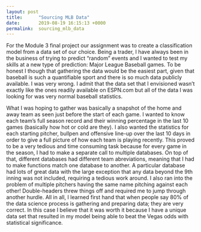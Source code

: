 ```yaml
---
layout: post
title:      "Sourcing MLB Data"
date:       2019-08-19 16:15:13 +0000
permalink:  sourcing_mlb_data
---
```



For the Module 3 final project our assignment was to create a classification model from a data set of our choice. Being a trader, I have always been in the business of trying to predict “random” events and I wanted to test my skills at a new type of prediction: Major League Baseball games. To be honest I though that gathering the data would be the easiest part, given that baseball is such a quantifiable sport and there is so much data publicly available. I was very wrong. I admit that the data set that I envisioned wasn’t exactly like the ones readily available on ESPN.com but all of the data I was looking for was very normal baseball statistics.

What I was hoping to gather was basically a snapshot of the home and away team as seen just before the start of each game. I wanted to know each team’s full season record and their winning percentage in the last 10 games (basically how hot or cold are they). I also wanted the statistics for each starting pitcher, bullpen and offensive line-up over the last 10 days in order to give a full picture of how each team is playing recently. This proved to be a very tedious and time consuming task because for every game in the season, I had to make a separate call to multiple databases. On top of that, different databases had different team abreviations, meaning that I had to make functions match one database to another. A particular database had lots of great data with the large exception that any data beyond the 9th inning was not included, requiring a tedious work around. I also ran into the problem of multiple pitchers having the same name pitching against each other! Double-headers threw things off and required me to jump through another hurdle. All in all, I learned first hand that when people say 80% of the data science process is gathering and preparing data; they are very correct. In this case I believe that it was worth it because I have a unique data set that resulted in my model being able to beat the Vegas odds with statistical significance.

